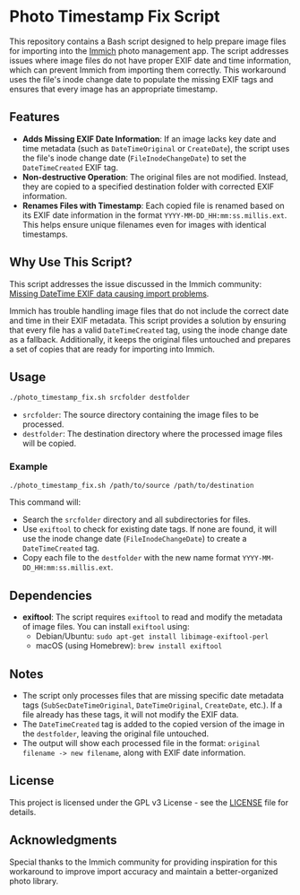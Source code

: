 # Photo Timestamp Fix Script

This repository contains a Bash script designed to help prepare image files for importing into the [Immich](https://github.com/alextran1502/immich) photo management app. The script addresses issues where image files do not have proper EXIF date and time information, which can prevent Immich from importing them correctly. This workaround uses the file's inode change date to populate the missing EXIF tags and ensures that every image has an appropriate timestamp.

## Features

- **Adds Missing EXIF Date Information**: If an image lacks key date and time metadata (such as `DateTimeOriginal` or `CreateDate`), the script uses the file's inode change date (`FileInodeChangeDate`) to set the `DateTimeCreated` EXIF tag.
- **Non-destructive Operation**: The original files are not modified. Instead, they are copied to a specified destination folder with corrected EXIF information.
- **Renames Files with Timestamp**: Each copied file is renamed based on its EXIF date information in the format `YYYY-MM-DD_HH:mm:ss.millis.ext`. This helps ensure unique filenames even for images with identical timestamps.

## Why Use This Script?

This script addresses the issue discussed in the Immich community: [Missing DateTime EXIF data causing import problems](https://github.com/immich-app/immich/discussions/7654).

Immich has trouble handling image files that do not include the correct date and time in their EXIF metadata. This script provides a solution by ensuring that every file has a valid `DateTimeCreated` tag, using the inode change date as a fallback. Additionally, it keeps the original files untouched and prepares a set of copies that are ready for importing into Immich.

## Usage

```bash
./photo_timestamp_fix.sh srcfolder destfolder
```

- `srcfolder`: The source directory containing the image files to be processed.
- `destfolder`: The destination directory where the processed image files will be copied.

### Example

```bash
./photo_timestamp_fix.sh /path/to/source /path/to/destination
```

This command will:
- Search the `srcfolder` directory and all subdirectories for files.
- Use `exiftool` to check for existing date tags. If none are found, it will use the inode change date (`FileInodeChangeDate`) to create a `DateTimeCreated` tag.
- Copy each file to the `destfolder` with the new name format `YYYY-MM-DD_HH:mm:ss.millis.ext`.

## Dependencies

- **exiftool**: The script requires `exiftool` to read and modify the metadata of image files. You can install `exiftool` using:
  - Debian/Ubuntu: `sudo apt-get install libimage-exiftool-perl`
  - macOS (using Homebrew): `brew install exiftool`

## Notes

- The script only processes files that are missing specific date metadata tags (`SubSecDateTimeOriginal`, `DateTimeOriginal`, `CreateDate`, etc.). If a file already has these tags, it will not modify the EXIF data.
- The `DateTimeCreated` tag is added to the copied version of the image in the `destfolder`, leaving the original file untouched.
- The output will show each processed file in the format: `original filename -> new filename`, along with EXIF date information.

## License

This project is licensed under the GPL v3 License - see the [LICENSE](LICENSE) file for details.

## Acknowledgments

Special thanks to the Immich community for providing inspiration for this workaround to improve import accuracy and maintain a better-organized photo library.
